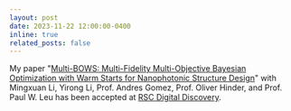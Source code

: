 ```yaml
---
layout: post
date: 2023-11-22 12:00:00-0400
inline: true
related_posts: false
---
```


My paper "<a href="" target="_blank">Multi-BOWS: Multi-Fidelity Multi-Objective Bayesian Optimization with Warm Starts for Nanophotonic Structure Design</a>" with Mingxuan Li, Yirong Li, Prof. Andres Gomez, Prof. Oliver Hinder, and Prof. Paul W. Leu has been accepted at <a href="https://www.rsc.org/journals-books-databases/about-journals/digital-discovery" target="_blank">RSC Digital Discovery</a>.
